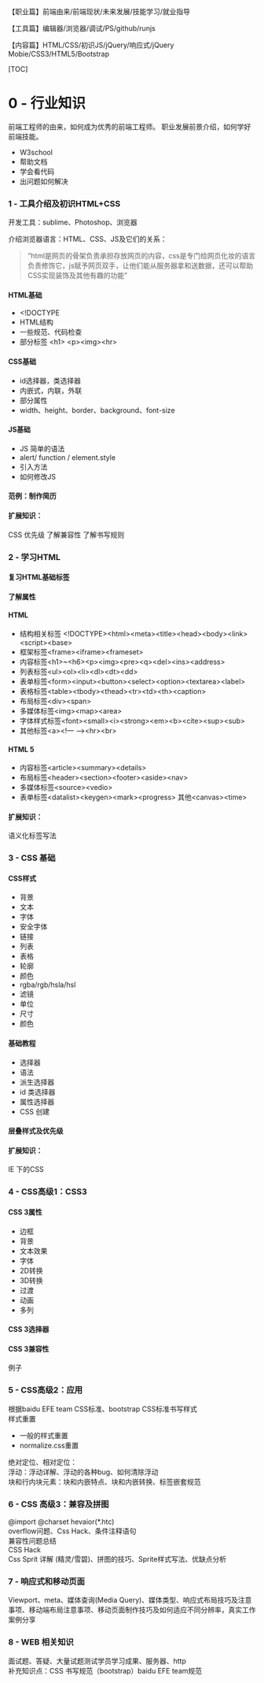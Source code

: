 
【职业篇】前端由来/前端现状/未来发展/技能学习/就业指导

【工具篇】编辑器/浏览器/调试/PS/github/runjs

【内容篇】HTML/CSS/初识JS/jQuery/响应式/jQuery Mobie/CSS3/HTML5/Bootstrap

 [TOC]

# 0 - 行业知识

前端工程师的由来，如何成为优秀的前端工程师。 职业发展前景介绍，如何学好前端技能。

* W3school
* 帮助文档
* 学会看代码
* 出问题如何解决
 

### 1 - 工具介绍及初识HTML+CSS

开发工具：sublime、Photoshop、浏览器

介绍浏览器语言：HTML、CSS、JS及它们的关系：

>“html是网页的骨架负责承担存放网页的内容，css是专门给网页化妆的语言负责修饰它，js赋予网页双手，让他们能从服务器拿和送数据，还可以帮助CSS实现装饰及其他有趣的功能”


#### HTML基础
* &lt;!DOCTYPE
* HTML结构
* 一些规范、代码检查
* 部分标签
&lt;h1&gt; &lt;p&gt;&lt;img&gt;&lt;hr&gt;

#### CSS基础
* id选择器，类选择器
* 内嵌式，内联，外联
* 部分属性
 * width、height、border、background、font-size


#### JS基础
* JS 简单的语法
 * alert/ function / element.style
* 引入方法
* 如何修改JS 

 
#### 范例：制作简历

#### 扩展知识：
CSS 优先级  了解兼容性   了解书写规则   
 

### 2 - 学习HTML
#### 复习HTML基础标签
#### 了解属性
#### HTML
* 结构相关标签 &lt;!DOCTYPE>&lt;html>&lt;meta>&lt;title>&lt;head>&lt;body>&lt;link>&lt;script>&lt;base>
* 框架标签&lt;frame>&lt;iframe>&lt;frameset>
* 内容标签&lt;h1>~&lt;h6>&lt;p>&lt;img>&lt;pre>&lt;q>&lt;del>&lt;ins>&lt;address>
* 列表标签&lt;ul>&lt;ol>&lt;li>&lt;dl>&lt;dt>&lt;dd>
* 表单标签&lt;form>&lt;input>&lt;button>&lt;select>&lt;option>&lt;textarea>&lt;label>
* 表格标签&lt;table>&lt;tbody>&lt;thead>&lt;tr>&lt;td>&lt;th>&lt;caption>
* 布局标签&lt;div>&lt;span>
* 多媒体标签&lt;img>&lt;map>&lt;area>
* 字体样式标签&lt;font>&lt;small>&lt;i>&lt;strong>&lt;em>&lt;b>&lt;cite>&lt;sup>&lt;sub>
* 其他标签&lt;a>&lt;!— —>&lt;hr>&lt;br>

#### HTML 5
* 内容标签&lt;article>&lt;summary>&lt;details>
* 布局标签&lt;header>&lt;section>&lt;footer>&lt;aside>&lt;nav>
* 多媒体标签&lt;source>&lt;vedio>
* 表单标签&lt;datalist>&lt;keygen>&lt;mark>&lt;progress>
其他&lt;canvas>&lt;time>

#### 扩展知识：
语义化标签写法


### 3 - CSS 基础
#### CSS样式
* 背景
* 文本
* 字体
 * 安全字体 
* 链接
* 列表
* 表格
* 轮廓
* 颜色
 * rgba/rgb/hsla/hsl
 * 滤镜
* 单位
 * 尺寸
 * 颜色

#### 基础教程
* 选择器
* 语法
* 派生选择器
* id 类选择器
* 属性选择器
* CSS 创建

#### 层叠样式及优先级

#### 扩展知识：
IE 下的CSS

 

### 4 - CSS高级1：CSS3

#### CSS 3属性
* 边框
* 背景
* 文本效果
* 字体
* 2D转换
* 3D转换
* 过渡
* 动画
* 多列

#### CSS 3选择器
#### CSS 3兼容性

例子



### 5 - CSS高级2：应用

根据baidu EFE team CSS标准、bootstrap CSS标准书写样式<br/>
样式重置<br/>
* 一般的样式重置
* normalize.css重置

绝对定位、相对定位：<br/>
浮动：浮动详解、浮动的各种bug、如何清除浮动<br/>
块和行内块元素：块和内嵌特点、块和内嵌转换、标签嵌套规范<br/>

  

### 6 - CSS 高级3：兼容及拼图

@import  @charset  hevaior(*.htc)<br/>
overflow问题、Css Hack、条件注释语句<br/>
兼容性问题总结<br/>
CSS Hack<br/>
Css Sprit 详解 (精灵/雪碧)、拼图的技巧、Sprite样式写法、优缺点分析


### 7 - 响应式和移动页面

Viewport、meta、媒体查询(Media Query)、媒体类型、响应式布局技巧及注意事项、移动端布局注意事项、移动页面制作技巧及如何适应不同分辨率，真实工作案例分享


### 8 - WEB 相关知识

面试题、答疑、大量试题测试学员学习成果、服务器、http<br/>
补充知识点：CSS 书写规范（bootstrap）baidu EFE team规范

 


 